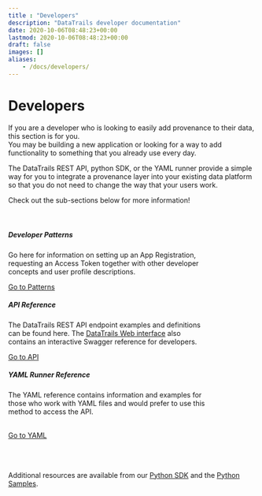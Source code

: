 ```yaml
---
title : "Developers"
description: "DataTrails developer documentation"
date: 2020-10-06T08:48:23+00:00
lastmod: 2020-10-06T08:48:23+00:00
draft: false
images: []
aliases:
    - /docs/developers/
---
```

<div class= "row justify-content-center">
    <div class="col-md-12 col-lg-10 col-xl-10">
    <h1>Developers</h1>
    <p>If you are a developer who is looking to easily add provenance to their data, this section is for you. <br>
    You may be building a new application or looking for a way to add functionality to something that you already use every day.</p>
    <p>The DataTrails REST API, python SDK, or the YAML runner provide a simple way for you to integrate a provenance layer into your existing data platform so that you do not need to change the way that your users work.</p>
    <p> Check out the sub-sections below for more information!</p>
    </div>
</div>

<section class="section section-sm" style="padding-top: 20px; padding-bottom: 50px;">
  <div class="container">
    <div class="row justify-content-center text-center">
      <div class="col-xs-9 col-sm-11 col-lg-4">
        <div class="card" style="max-width: 25rem;">
          <div class="card-body">
            <h5 class="card-title">Developer Patterns</h5>
             <p class="card-text">Go here for information on setting up an App Registration, requesting an Access Token together with other developer concepts and user profile descriptions.</p>
             <a href="/developers/developer-patterns/getting-access-tokens-using-app-registrations" class="btn btn-primary">Go to Patterns</a>
          </div>
        </div>
      </div>
      <div class="col-xs-9 col-sm-11 col-lg-4">
        <div class="card" style="max-width: 25rem;">
          <div class="card-body">
            <h5 class="card-title">API Reference</h5>
            <p class="card-text">The DataTrails REST API endpoint examples and definitions can be found here. The <a href="https://app.datatrails.ai" target="_blank">DataTrails Web interface</a> also contains an interactive Swagger reference for developers.</p>
            <a href="/developers/api-reference/app-registrations-api" class="btn btn-primary">Go to API</a>
          </div>
        </div>
      </div>
      <div class=" col-xs-9 col-sm-11 col-lg-4">
        <div class="card" style="max-width: 25rem;">
          <div class="card-body">
            <h5 class="card-title">YAML Runner Reference</h5>
            <p class="card-text">The YAML reference contains information and examples for those who work with YAML files and would prefer to use this method to access the API.</p><br>
            <a href="/developers/yaml-reference/story-runner-components" class="btn btn-primary">Go to YAML</a>
          </div>
        </div>
      </div>
    </div>
  </div>
</section>

<div class= "row justify-content-center">
    <div class="col-md-12 col-lg-10 col-xl-10">
        <p>Additional resources are available from our <a href="https://pypi.org/project/datatrails-archivist/" target="_blank">Python SDK</a> and the <a href="https://github.com/datatrails/datatrails-samples" target="_blank">Python Samples</a>.</p>
    </div>
</div>
